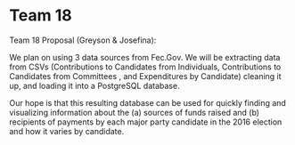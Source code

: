 # Team 18 
Team 18 Proposal (Greyson & Josefina):

We plan on using 3 data sources from Fec.Gov. We will be extracting data from CSVs (Contributions to Candidates from Individuals, Contributions to Candidates from Committees , and Expenditures by Candidate) cleaning it up, and loading it into a PostgreSQL database.


Our hope is that this resulting database can be used for quickly finding and visualizing information about the (a) sources of funds raised and (b) recipients of payments by each major party candidate in the 2016 election and how it varies by candidate.
